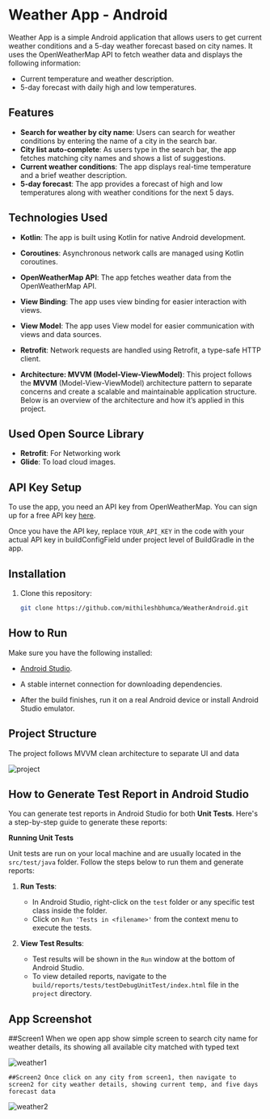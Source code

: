 # Weather App - Android

Weather App is a simple Android application that allows users to get current weather conditions and a 5-day weather forecast based on city names. It uses the OpenWeatherMap API to fetch weather data and displays the following information:

- Current temperature and weather description.
- 5-day forecast with daily high and low temperatures.
  
## Features

- **Search for weather by city name**: Users can search for weather conditions by entering the name of a city in the search bar.
- **City list auto-complete**: As users type in the search bar, the app fetches matching city names and shows a list of suggestions.
- **Current weather conditions**: The app displays real-time temperature and a brief weather description.
- **5-day forecast**: The app provides a forecast of high and low temperatures along with weather conditions for the next 5 days.

## Technologies Used

- **Kotlin**: The app is built using Kotlin for native Android development.
- **Coroutines**: Asynchronous network calls are managed using Kotlin coroutines.
- **OpenWeatherMap API**: The app fetches weather data from the OpenWeatherMap API.
- **View Binding**: The app uses view binding for easier interaction with views.
- **View Model**: The app uses View model for easier communication with views and data sources.
- **Retrofit**: Network requests are handled using Retrofit, a type-safe HTTP client.
  
- **Architecture: MVVM (Model-View-ViewModel)**:
This project follows the **MVVM** (Model-View-ViewModel) architecture pattern to separate concerns and create a scalable and maintainable application structure. Below is an overview of the architecture and how it’s applied in this project.

## Used Open Source Library
- **Retrofit**: For Networking work
- **Glide**: To load cloud images.

## API Key Setup

To use the app, you need an API key from OpenWeatherMap. You can sign up for a free API key [here](https://openweathermap.org/).

Once you have the API key, replace `YOUR_API_KEY` in the code with your actual API key in buildConfigField under project level of BuildGradle in the app.

## Installation

1. Clone this repository:
   ```bash
   git clone https://github.com/mithileshbhumca/WeatherAndroid.git
   
## How to Run
Make sure you have the following installed:
- [Android Studio](https://developer.android.com/studio).

- A stable internet connection for downloading dependencies.

- After the build finishes, run it on a real Android device or install Android Studio emulator.

## Project Structure
The project follows MVVM clean architecture to separate UI and data 

![project](https://github.com/user-attachments/assets/e27a9386-c265-42ae-80d3-72b78cb0a67d)

## How to Generate Test Report in Android Studio

You can generate test reports in Android Studio for both **Unit Tests**. Here's a step-by-step guide to generate these reports:

 **Running Unit Tests**

Unit tests are run on your local machine and are usually located in the `src/test/java` folder. Follow the steps below to run them and generate reports:

1. **Run Tests**:
   - In Android Studio, right-click on the `test` folder or any specific test class inside the folder.
   - Click on `Run 'Tests in <filename>'` from the context menu to execute the tests.

2. **View Test Results**:
   - Test results will be shown in the `Run` window at the bottom of Android Studio.
   - To view detailed reports, navigate to the `build/reports/tests/testDebugUnitTest/index.html` file in the `project` directory.
 
## App Screenshot
  ##Screen1 When we open app show simple screen to search city name for weather details, its showing all available city matched with typed text
  
   ![weather1](https://github.com/user-attachments/assets/b71195d5-0c78-49f3-a0e3-f4b1af5a1ab1)

    ##Screen2 Once click on any city from screen1, then navigate to screen2 for city weather details, showing current temp, and five days forecast data

   ![weather2](https://github.com/user-attachments/assets/df0c879d-0eec-4f8f-80b2-3b94dc7b50c2)





